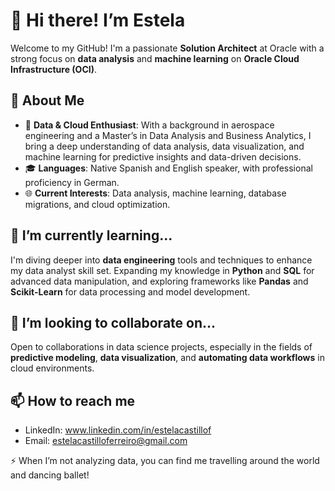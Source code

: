 
# 👋 Hi there! I’m Estela

Welcome to my GitHub! I'm a passionate **Solution Architect** at Oracle with a strong focus on **data analysis** and **machine learning** on **Oracle Cloud Infrastructure (OCI)**. 
## 👀 About Me
- 🧠 **Data & Cloud Enthusiast**: With a background in aerospace engineering and a Master’s in Data Analysis and Business Analytics, I bring a deep understanding of data analysis, data visualization, and machine learning for predictive insights and data-driven decisions. 
- 🎓 **Languages**: Native Spanish and English speaker, with professional proficiency in German.
- 🌐 **Current Interests**: Data analysis, machine learning, database migrations, and cloud optimization.
  
## 🌱 I’m currently learning...
I'm diving deeper into **data engineering** tools and techniques to enhance my data analyst skill set. Expanding my knowledge in **Python** and **SQL** for advanced data manipulation, and exploring frameworks like **Pandas** and **Scikit-Learn** for data processing and model development.

## 💼 I’m looking to collaborate on...
Open to collaborations in data science projects, especially in the fields of **predictive modeling**, **data visualization**, and **automating data workflows** in cloud environments.

## 📫 How to reach me
- LinkedIn: www.linkedin.com/in/estelacastillof
- Email: estelacastilloferreiro@gmail.com


 ⚡ When I’m not analyzing data, you can find me travelling around the world and dancing ballet!


